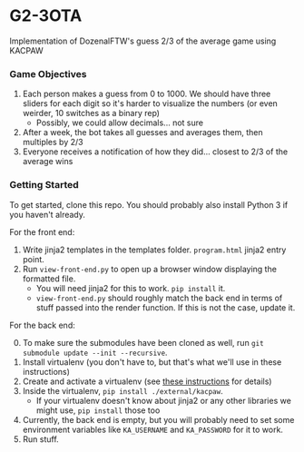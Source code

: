 # G2-3OTA
Implementation of DozenalFTW's guess 2/3 of the average game using KACPAW


### Game Objectives

1. Each person makes a guess from 0 to 1000. We should have three sliders for each digit so it's harder to visualize the numbers (or even weirder, 10 switches as a binary rep)
    * Possibly, we could allow decimals... not sure
1. After a week, the bot takes all guesses and averages them, then multiples by 2/3
1. Everyone receives a notification of how they did... closest to 2/3 of the average wins


### Getting Started

To get started, clone this repo.  You should probably also install Python 3 if you haven't already.

For the front end:

1. Write jinja2 templates in the templates folder.  `program.html` jinja2 entry point.
2. Run `view-front-end.py` to open up a browser window displaying the formatted file.  
    * You will need jinja2 for this to work.  `pip install` it.  
    * `view-front-end.py` should roughly match the back end in terms of stuff passed into the render function.  If this is not the case, update it.

For the back end:

0. To make sure the submodules have been cloned as well, run ``git submodule update --init --recursive``.
1. Install virtualenv (you don't have to, but that's what we'll use in these instructions)
2. Create and activate a virtualenv (see [these instructions](https://virtualenv.readthedocs.org/en/latest/userguide.html) for details)
3. Inside the virtualenv, `pip install ./external/kacpaw`.  
    * If your virtualenv doesn't know about jinja2 or any other libraries we might use, `pip install` those too
4. Currently, the back end is empty, but you will probably need to set some environment variables like `KA_USERNAME` and `KA_PASSWORD` for it to work.
5. Run stuff.